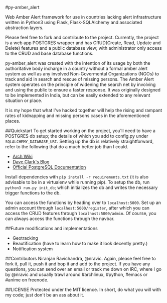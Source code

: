 #py-amber_alert

Web Amber Alert framework for use in countries lacking alert infrastructure written in Python3 using Flask, Flask-SQLAlchemy and associated abstraction layers.

Please feel free to fork and contribute to the project. Currently, the project is a web app POSTGRES wrapper and has CRUD(Create, Read, Update and Delete) features and a public database view; with administrator only access to the CRUD and base database functions.

py-amber_alert was created with the intention of its usage by both the authoritative body incharge in a country without a formal amber alert system as well as any involved Non-Govermental Organizations (NGOs) to track and aid in search and rescue of missing persons. The Amber Alert system operates on the principle of widening the search net by involving and using the public to ensure a faster response. It was originally designed to be implemented in India, but can be easily extended to any relevant situation or place. 

It is my hope that what I've hacked together will help the rising and rampant rates of kidnapping and missing persons cases in the aforementioned places.

##Quickstart
To get started working on the project, you'll need to have a POSTGRES db setup; the details of which you add to config.py under `SQLALCHEMY_DATABASE_URI`. 
Setting up the db is relatively straightforward, refer to the following that do a much better job than I could.
- [Arch Wiki](https://wiki.archlinux.org/index.php/PostgreSQL)
- [Dave Clark's Blog](http://clarkdave.net/2012/08/postgres-quick-start-for-people-who-know-mysql/)
- [Official PostgreSQL Documentation](https://www.postgresql.org/docs/9.4/static/tutorial-start.html)

Install dependencies with `pip install -r requirements.txt` (it is also advisable to be in a virtualenv while running pip).
To setup the db, run `python3 run.py init_db`; which initializes the db and writes the necessary trigger functions to the db.

You can access the functions by heading over to `localhost:5000`. Set up an admin account through `localhost:5000/register`, after which you can access the CRUD features through `localhost:5000/admin`. Of course, you can always access the functions through the navbar. 

##Future modifications and implementations
- Geotracking
- Beautification (have to learn how to make it look decently pretty.)
- Notification system 

##Contributors
Niranjan Ravichandra, @nravic. Again, please feel free to fork it, pull it, push it and bop it and add to the project. 
If you have any questions, you can send over an email or track me down on IRC, where I go by @nravic and usually trawl around #archlinux, #python, #emacs or #anime on freenode.

##LICENSE
Protected under the MIT licence. In short, do what you will with my code; just don't be an ass about it.
